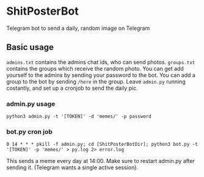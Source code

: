 # ShitPosterBot
Telegram bot to send a daily, random image on Telegram

## Basic usage
`admins.txt` contains the admins chat ids, who can send photos. `groups.txt` contains the groups which receive the random photo. You can get add yourself to the admins by sending your password to the bot. You can add a group to the bot by sending `/here` in the group.
Leave `admin.py` running costantly, and set up a cronjob to send the daily pic.
### admin.py usage
```
python3 admin.py -t '[TOKEN]' -d 'memes/' -p password
```
### bot.py cron job
```
0 14 * * * pkill -f admin.py; cd [ShitPosterBotDir]; python3 bot.py -t '[TOKEN]' -p 'memes/' > py.log 2> error.log
``` 
This sends a meme every day at 14:00. Make sure to restart admin.py after sending it. (Telegram wants a single active session).
